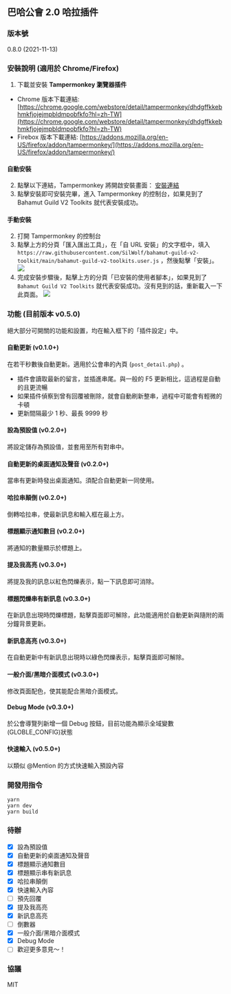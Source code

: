 ## 巴哈公會 2.0 哈拉插件

### 版本號

0.8.0 (2021-11-13)

### 安裝說明 (適用於 Chrome/Firefox)

1. 下載並安裝 **Tampermonkey 瀏覽器插件**

- Chrome 版本下載連結: [https://chrome.google.com/webstore/detail/tampermonkey/dhdgffkkebhmkfjojejmpbldmpobfkfo?hl=zh-TW](https://chrome.google.com/webstore/detail/tampermonkey/dhdgffkkebhmkfjojejmpbldmpobfkfo?hl=zh-TW)
- Firebox 版本下載連結: [https://addons.mozilla.org/en-US/firefox/addon/tampermonkey/](https://addons.mozilla.org/en-US/firefox/addon/tampermonkey/)

#### 自動安裝

2. 點擊以下連結，Tampermonkey 將開啟安裝畫面： [安裝連結](https://raw.githubusercontent.com/SilWolf/bahamut-guild-v2-toolkit/main/dist/bahamut-guild-v2-toolkit.user.js)
3. 點擊安裝即可安裝完畢，進入 Tampermonkey 的控制台，如果見到了 Bahamut Guild V2 Toolkits 就代表安裝成功。

#### 手動安裝

2. 打開 Tampermonkey 的控制台
3. 點擊上方的分頁「匯入匯出工具」，在「自 URL 安裝」的文字框中，填入 `https://raw.githubusercontent.com/SilWolf/bahamut-guild-v2-toolkit/main/bahamut-guild-v2-toolkits.user.js` ，然後點擊「安裝」。
   ![](https://i.imgur.com/GXLzzkp.png)
4. 完成安裝步驟後，點擊上方的分頁「已安裝的使用者腳本」，如果見到了 `Bahamut Guild V2 Toolkits` 就代表安裝成功。沒有見到的話，重新載入一下此頁面。
   ![](https://i.imgur.com/LP5dQid.png)

### 功能 (目前版本 v0.5.0)

絕大部分可開關的功能和設置，均在輸入框下的「插件設定」中。

#### 自動更新 (v0.1.0+)

在若干秒數後自動更新。適用於公會串的內頁 (`post_detail.php`) 。

- 插件會讀取最新的留言，並插進串尾。與一般的 F5 更新相比，這過程是自動的且更流暢
- 如果插件偵察到曾有回覆被刪除，就會自動刷新整串，過程中可能會有輕微的卡頓
- 更新間隔最少 1 秒、最長 9999 秒

#### 設為預設值 (v0.2.0+)

將設定儲存為預設值，並套用至所有對串中。

#### 自動更新的桌面通知及聲音 (v0.2.0+)

當串有更新時發出桌面通知。須配合自動更新一同使用。

#### 哈拉串顛倒 (v0.2.0+)

倒轉哈拉串，使最新訊息和輸入框在最上方。

#### 標題顯示通知數目 (v0.2.0+)

將通知的數量顯示於標題上。

#### 提及我高亮 (v0.3.0+)

將提及我的訊息以紅色閃爍表示，點一下訊息即可消除。

#### 標題閃爍串有新訊息 (v0.3.0+)

在新訊息出現時閃爍標題，點擊頁面即可解除，此功能適用於自動更新與隨附的兩分鐘背景更新。

#### 新訊息高亮 (v0.3.0+)

在自動更新中有新訊息出現時以綠色閃爍表示，點擊頁面即可解除。

#### 一般介面/黑暗介面模式 (v0.3.0+)

修改頁面配色，使其能配合黑暗介面模式。

#### Debug Mode (v0.3.0+)

於公會導覽列新增一個 Debug 按鈕，目前功能為顯示全域變數(GLOBLE_CONFIG)狀態

#### 快速輸入 (v0.5.0+)

以類似 @Mention 的方式快速輸入預設內容

### 開發用指令

```
yarn
yarn dev
yarn build
```

### 待辦

- [x] 設為預設值
- [x] 自動更新的桌面通知及聲音
- [x] 標題顯示通知數目
- [x] 標題顯示串有新訊息
- [x] 哈拉串顛倒
- [x] 快速輸入內容
- [ ] 預先回覆
- [x] 提及我高亮
- [x] 新訊息高亮
- [ ] 倒數器
- [x] 一般介面/黑暗介面模式
- [x] Debug Mode
- [ ] 歡迎更多意見～！

### 協議

MIT
